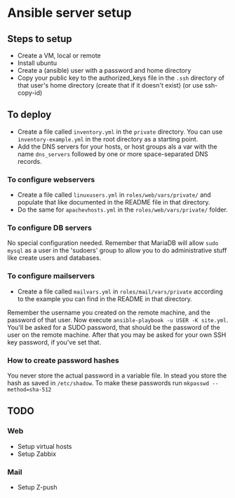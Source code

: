 # Ansible server setup

## Steps to setup
- Create a VM, local or remote
- Install ubuntu
- Create a (ansible) user with a password and home directory
- Copy your public key to the authorized_keys file in the `.ssh` directory of that user's home directory (create that if it doesn't exist) (or use ssh-copy-id)

## To deploy

- Create a file called `inventory.yml` in the `private` directory. You can use `inventory-example.yml` in the root directory as a starting point.
- Add the DNS servers for your hosts, or host groups als a var with the name `dns_servers` followed by one or more space-separated DNS records.

### To configure webservers

- Create a file called `linuxusers.yml` in `roles/web/vars/private/` and populate that like documented in the README file in that directory.
- Do the same for `apachevhosts.yml` in the `roles/web/vars/private/` folder.

### To configure DB servers
No special configuration needed. Remember that MariaDB will allow `sudo mysql` as a user in the 'sudoers' group to allow you to do administrative stuff like create users and databases.

### To configure mailservers
- Create a file called `mailvars.yml` in `roles/mail/vars/private` according to the example you can find in the README in that directory.

Remember the username you created on the remote machine, and the password of that user. Now execute `ansible-playbook -u USER -K site.yml`. 
You'll be asked for a SUDO password, that should be the password of the user on the remote machine. After that you may be asked for your own SSH key password, if you've set that.

### How to create password hashes

You never store the actual password in a variable file. In stead you store the hash as saved in `/etc/shadow`. To make these passwords run `mkpasswd --method=sha-512`

## TODO

### Web
- Setup virtual hosts
- Setup Zabbix
### Mail
- Setup Z-push
